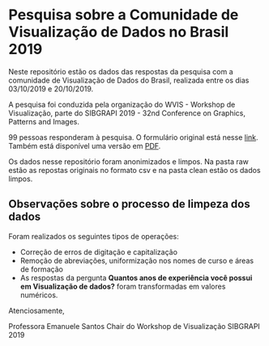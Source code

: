 # Pesquisa sobre a Comunidade de Visualização de Dados no Brasil 2019

Neste repositório estão os dados das respostas da pesquisa com a comunidade de Visualização de Dados do Brasil, realizada entre os dias 03/10/2019 e 20/10/2019. 

A pesquisa foi conduzida pela organização do WVIS - Workshop de Visualização, parte do SIBGRAPI 2019 - 32nd Conference on Graphics, Patterns and Images.

99 pessoas responderam à pesquisa. O formulário original está nesse [link](https://forms.gle/JH35YK66nMTLz1QB7). Também está disponível uma versão em [PDF](form/form2019.pdf). 

Os dados nesse repositório foram anonimizados e limpos. Na pasta raw estão as repostas originais no formato csv e na pasta clean estão os dados limpos.

## Observações sobre o processo de limpeza dos dados

Foram realizados os seguintes tipos de operações:
* Correção de erros de digitação e capitalização
* Remoção de abreviações, uniformização nos nomes de curso e áreas de formação
* As respostas da pergunta **Quantos anos de experiência você possui em Visualização de dados?** foram transformadas em valores numéricos.

Atenciosamente,

Professora Emanuele Santos
Chair do Workshop de Visualização
SIBGRAPI 2019